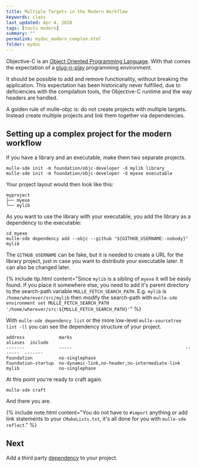 ```yaml
---
title: Multiple Targets in the Modern Workflow
keywords: class
last_updated: Apr 4, 2020
tags: [tools modern]
summary: ""
permalink: mydoc_modern_complex.html
folder: mydoc
---
```


Objective-C is an [Object Oriented Programming Language](https://en.wikipedia.org/wiki/Object-oriented_programming).
With that comes the expectation of a [plug-n-play](https://dl.acm.org/doi/10.1145/2601328.2601334) programming environment.

It should be possible to add and remove functionality, without
breaking the application. This expectation has been historically never
fulfilled, due to deficiencies with the compilation tools, the Objective-C
runtime and the way headers are handled.

A golden rule of mulle-objc is: do not create projects
with multiple targets. Instead create multiple projects and link them
together via dependencies.


## Setting up a complex project for the modern workflow

If you have a library and an executable, make them two
separate projects.

``` console
mulle-sde init -m foundation/objc-developer -d mylib library
mulle-sde init -m foundation/objc-developer -d myexe executable
```

Your project layout would then look like this:

```
myproject
├── myexe
└── mylib
```

As you want to use the library with your executable, you add the library as a
dependency to the executable:

``` console
cd myexe
mulle-sde dependency add --objc --github "${GITHUB_USERNAME:-nobody}" mylib
```

The `GITHUB_USERNAME` can be fake, but it is needed to create a URL
for the library project, just in case you want to distribute your executable
later. It can also be changed later.


{% include tip.html content="Since `mylib` is a sibling of `myexe` it
will be easily found. If you place it somewhere else, you need to add it's
parent directory to the search-path variable `MULLE_FETCH_SEARCH_PATH`.
E.g. `mylib` is `/home/wherever/src/mylib` then modify the search-path with `mulle-sde environment set MULLE_FETCH_SEARCH_PATH '/home/wherever/src:${MULLE_FETCH_SEARCH_PATH}'`" %}

With `mulle-sde dependency list` or the more low-level `mulle-sourcetree list -ll`
you can see the dependency structure of your project.

```
address             marks                                           aliases  include
-------             -----                                           -------  -------
Foundation          no-singlephase
Foundation-startup  no-dynamic-link,no-header,no-intermediate-link
mylib               no-singlephase
```

At this point you're ready to craft again.

``` console
mulle-sde craft
```

And there you are.

{% include note.html content="You do not have to `#import` anything or add link
statements to your `CMakeLists.txt`, it's all done for you with
`mulle-sde reflect`." %}

## Next

Add a third party [dependency](mydoc_pnp_dependency.html) to your project.
